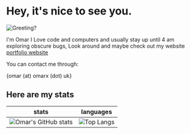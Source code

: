 # Hey, it's nice to see you.
![Greeting?](https://media.giphy.com/media/XD9o33QG9BoMis7iM4/giphy.gif)

I'm Omar I Love code and computers and usually stay up until 4 am exploring obscure bugs, Look around and maybe check out my website [portfolio website](https://omarx.uk) 

You can contact me through:

{omar (at) omarx (dot) uk}

## Here are my stats



stats             |  languages
:-------------------------:|:-------------------------:
![Omar's GitHub stats](https://github-readme-stats-three-plum.vercel.app/api/?username=OmarAhmed-A&show_icons=true&theme=nightowl)  |  ![Top Langs](https://github-readme-stats-three-plum.vercel.app/api/top-langs/?username=OmarAhmed-A&layout=compact&langs_count=15&exclude_repo=PortfolioWebsite&hide=html,ejs,shell,cmake,swift,ruby,batchfile,css,jupyter%20notebook,objective-c)
